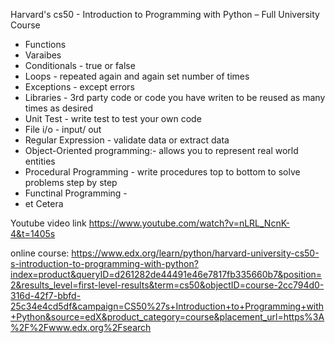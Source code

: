 Harvard's cs50 - Introduction to Programming with Python – Full University Course

- Functions
- Varaibes
- Conditionals - true or false
- Loops - repeated again and again set number of times
- Exceptions - except errors
- Libraries - 3rd party code or code you have writen to be reused as many times as desired
- Unit Test - write test to test your own code
- File i/o - input/ out
- Regular Expression - validate data or extract data
- Object-Oriented programming:- allows you to represent real world entities
- Procedural Programming - write procedures top to bottom to solve problems step by step
- Functinal Programming - 
- et Cetera

Youtube video link
https://www.youtube.com/watch?v=nLRL_NcnK-4&t=1405s

online course:
https://www.edx.org/learn/python/harvard-university-cs50-s-introduction-to-programming-with-python?index=product&queryID=d261282de44491e46e7817fb335660b7&position=2&results_level=first-level-results&term=cs50&objectID=course-2cc794d0-316d-42f7-bbfd-25c34e4cd5df&campaign=CS50%27s+Introduction+to+Programming+with+Python&source=edX&product_category=course&placement_url=https%3A%2F%2Fwww.edx.org%2Fsearch